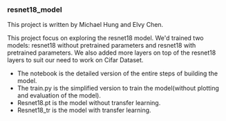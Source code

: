 ### resnet18_model
 
This project is written by Michael Hung and Elvy Chen.

This project focus on exploring the resnet18 model. We'd trained two models: resnet18 without pretrained parameters and resnet18 with pretrained parameters. We also added more layers on top of the resnet18 layers to suit our need to work on Cifar Dataset.

* The notebook is the detailed version of the entire steps of building the model.
* The train.py is the simplified version to train the model(without plotting and evaluation of the model).
* Resnet18.pt is the model without transfer learning.
* Resnet18_tr is the model with transfer learning.
